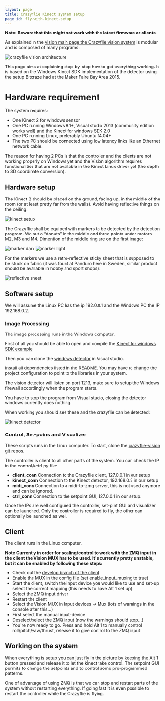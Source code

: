 ```yaml
---
layout: page
title: Crazyflie Kinect system setup
page_id: fly-with-kinect-setup
---
```


**Note:  Beware that this might not work with the latest firmware or clients**


As explained in the [vision main page the Crazyflie vision system](/documentation/tutorials/fly-with-kinect/) is modular and is composed of many programs:

![crazyflie vision architecture](/images/documentation/wiki/crazyflie-vision-arch.png)

This page aims at explaining step-by-step how to get everything working. It is based on the Windows Kinect SDK implementation of the detector using the setup Bitcraze had at the Maker Faire Bay Area 2015.


# Hardware requirement

The system requires:

* One Kinect 2 for windows sensor
* One PC running Windows 8.1+, Visual studio 2013 (community edition works well) and the Kinect for windows SDK 2.0
* One PC running Linux, preferably Ubuntu 14.04+
* The two PC should be connected using low latency links like an Ethernet network cable.

The reason for having 2 PCs is that the controller and the clients are not working properly on Windows yet and the Vision algorithm requires functionalities that are not available in the Kinect Linux driver yet (the depth to 3D coordinate conversion).

## Hardware setup
The Kinect 2 should be placed on the ground, facing up, in the middle of the room (or at least pretty far from the walls). Avoid having reflective things on the ceiling.

![kinect setup](/images/documentation/wiki/kinect_setup.jpg)

The Crazyflie shall be equiped with markers to be detected by the detection program. We put a “donuts” in the middle and three points under motors M2, M3 and M4. Dimention of the middle ring are on the first image:

![marker dark](/images/documentation/wiki/markers_dark.jpg)
![marker light](/images/documentation/wiki/markers_light.jpg)

For the markers we use a retro-reflective sticky sheet that is supposed to be stuck on fabric (it was fount at Panduro here in Sweden, similar product should be available in hobby and sport shops):

![reflective sheet](/images/documentation/wiki/reflective_sheet.jpg)

## Software setup
We will assume the Linux PC has the ip 192.0.0.1 and the Windows PC the IP 192.168.0.2.

### Image Processing
The image processing runs in the Windows computer.

First of all you should be able to open and compile the [Kinect for windows SDK example](https://www.microsoft.com/en-us/download/details.aspx?id=44561).

Then you can clone the [windows detector](https://github.com/bitcraze/kinect-detector-windows) in Visual studio.

Install all dependencies listed in the README. You may have to change the project configuration to point to the libraries in your system.

The vision detector will listen on port 1213, make sure to setup the Windows firewall accordingly when the program starts.

You have to stop the program from Visual studio, closing the detector windows currently does nothing.

When working you should see these and the crazyflie can be detected:

![kinect detector](/images/documentation/wiki/kinect-detector.png)

### Control, Set-poins and Visualizer
These scripts runs in the Linux computer. To start, clone the [crazyflie-vision git repos](https://github.com/bitcraze/crazyflie-vision).

The controller is client to all other parts of the system. You can check the IP in the control/kctrl.py file:

* **client_conn** Connection to the Crazyflie client, 127.0.0.1 in our setup
* **kinect_conn** Connection to the Kinect detector, 192.168.0.2 in our setup
* **midi_conn** Connection to a midi-to-zmq server, this is not used anymore and can be ignored.
* **ctrl_conn** Connection to the setpoint GUI, 127.0.0.1 in our setup.

Once the IPs are well configured the controller, set-pint GUI and visualizer can be launched. Only the controller is required to fly, the other can optionally be launched as well.

## Client
The client runs in the Linux computer.

**Note Currently in order for scaling/control to work with the ZMQ input in the client the Vision MUX has to be used. It's currently pretty unstable, but it can be enabled by following these steps:**

* Check out the [develop branch of the client](https://github.com/bitcraze/crazyflie-clients-python)
* Enable the MUX in the config file (set enable_input_muxing to true)
* Start the client, switch the input device you would like to use and set-up select the correct mapping (this needs to have Alt 1 set up)
* Select the ZMQ input driver
* Restart the client
* Select the Vision MUX in Input devices → Mux (lots of warnings in the console after this…)
* First select the manual input-device
* Deselect/select the ZMQ input (now the warnings should stop…)
* You're now ready to go. Press and hold Alt 1 to manually control roll/pitch/yaw/thrust, release it to give control to the ZMQ input

## Working on the system
When everything is setup you can just fly in the picture by keeping the Alt 1 button pressed and release it to let the kinect take control. The setpoint GUI permits to change the setpoints and to control some pre-programmed patterns.

One of advantage of using ZMQ is that we can stop and restart parts of the system without restarting everything. If going fast it is even possible to restart the controller while the Crazyflie is flying.
